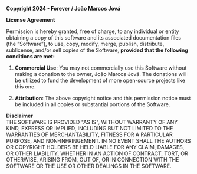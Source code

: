 
**Copyright 2024 - Forever / João Marcos Jová**

**License Agreement**

Permission is hereby granted, free of charge, to any individual or entity obtaining a copy of this software and its associated documentation files (the “Software”), to use, copy, modify, merge, publish, distribute, sublicense, and/or sell copies of the Software, **provided that the following conditions are met:**

1. **Commercial Use**: You may not commercially use this Software without making a donation to the owner, João Marcos Jová. The donations will be utilized to fund the development of more open-source projects like this one.
   
2. **Attribution**: The above copyright notice and this permission notice must be included in all copies or substantial portions of the Software.

**Disclaimer**  
THE SOFTWARE IS PROVIDED "AS IS", WITHOUT WARRANTY OF ANY KIND, EXPRESS OR IMPLIED, INCLUDING BUT NOT LIMITED TO THE WARRANTIES OF MERCHANTABILITY, FITNESS FOR A PARTICULAR PURPOSE, AND NON-INFRINGEMENT. IN NO EVENT SHALL THE AUTHORS OR COPYRIGHT HOLDERS BE HELD LIABLE FOR ANY CLAIM, DAMAGES, OR OTHER LIABILITY, WHETHER IN AN ACTION OF CONTRACT, TORT, OR OTHERWISE, ARISING FROM, OUT OF, OR IN CONNECTION WITH THE SOFTWARE OR THE USE OR OTHER DEALINGS IN THE SOFTWARE.

